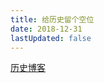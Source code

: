 ```yaml
---
title: 给历史留个空位
date: 2018-12-31
lastUpdated: false
---
```


[历史博客](https://sanbaofengs.com/archives/)
